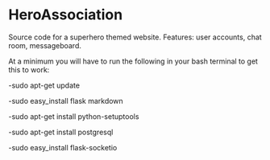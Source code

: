 # HeroAssociation
Source code for a superhero themed website.  Features: user accounts, chat room, messageboard.

At a minimum you will have to run the following in your bash terminal to get this to work:

-sudo apt-get update

-sudo easy_install flask markdown

-sudo apt-get install python-setuptools

-sudo apt-get install postgresql

-sudo easy_install flask-socketio
